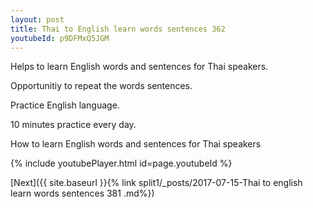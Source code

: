 ```yaml
---
layout: post
title: Thai to English learn words sentences 362 
youtubeId: p9DFMxQ5JGM
---
```

 
 
Helps to learn English words and sentences for Thai speakers.

Opportunitiy to repeat the words sentences. 

Practice English language. 
 
10 minutes practice every day. 
 
How to learn English words and sentences for Thai speakers 
 
{% include youtubePlayer.html id=page.youtubeId %}
 
 
[Next]({{ site.baseurl }}{% link  split1/_posts/2017-07-15-Thai to english learn words sentences 381 .md%})
 
